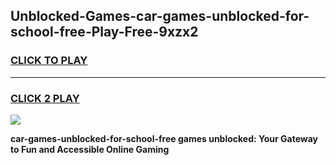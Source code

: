 
## Unblocked-Games-car-games-unblocked-for-school-free-Play-Free-9xzx2
<h3>
<a href="https://premium76.site?title=car-games-unblocked-for-school-free&ref=23A">CLICK TO PLAY</a></h3>
<hr>

<h3>
<a href="https://premium76.site?title=car-games-unblocked-for-school-free&ref=23A">CLICK 2 PLAY</a>
  
</h3>

<a href="https://premium76.site?title=car-games-unblocked-for-school-free&ref=23A"><img src="https://clearcache.store/games.png"></a>


**car-games-unblocked-for-school-free games unblocked: Your Gateway to Fun and Accessible Online Gaming**
